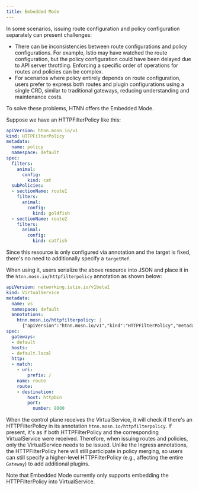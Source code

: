 ```yaml
---
title: Embedded Mode
---
```


In some scenarios, issuing route configuration and policy configuration separately can present challenges:

* There can be inconsistencies between route configurations and policy configurations. For example, Istio may have watched the route configuration, but the policy configuration could have been delayed due to API server throttling. Enforcing a specific order of operations for routes and policies can be complex.
* For scenarios where policy entirely depends on route configuration, users prefer to express both routes and plugin configurations using a single CRD, similar to traditional gateways, reducing understanding and maintenance costs.

To solve these problems, HTNN offers the Embedded Mode.

Suppose we have an HTTPFilterPolicy like this:

```yaml
apiVersion: htnn.mosn.io/v1
kind: HTTPFilterPolicy
metadata:
  name: policy
  namespace: default
spec:
  filters:
    animal:
      config:
        kind: cat
  subPolicies:
  - sectionName: route1
    filters:
      animal:
        config:
          kind: goldfish
  - sectionName: route2
    filters:
      animal:
        config:
          kind: catfish
```

Since this resource is only configured via annotation and the target is fixed, there's no need to additionally specify a `targetRef`.

When using it, users serialize the above resource into JSON and place it in the `htnn.mosn.io/httpfilterpolicy` annotation as shown below:

```yaml
apiVersion: networking.istio.io/v1beta1
kind: VirtualService
metadata:
  name: vs
  namespace: default
  annotations:
    htnn.mosn.io/httpfilterpolicy: |
      {"apiVersion":"htnn.mosn.io/v1","kind":"HTTPFilterPolicy","metadata":{"name":"policy","namespace":"default"},"spec":{"filters":{"animal":{"config":{"kind":"cat"}}},"subPolicies":[{"sectionName":"route1","filters":{"animal":{"config":{"kind":"goldfish"}}}},{"sectionName":"route2","filters":{"animal":{"config":{"kind":"catfish"}}}]}}
spec:
  gateways:
  - default
  hosts:
  - default.local
  http:
  - match:
    - uri:
        prefix: /
    name: route
    route:
    - destination:
        host: httpbin
        port:
          number: 8000
```

When the control plane receives the VirtualService, it will check if there's an HTTPFilterPolicy in its annotation `htnn.mosn.io/httpfilterpolicy`. If present, it's as if both HTTPFilterPolicy and the corresponding VirtualService were received. Therefore, when issuing routes and policies, only the VirtualService needs to be issued. Unlike the Ingress annotations, the HTTPFilterPolicy here will still participate in policy merging, so users can still specify a higher-level HTTPFilterPolicy (e.g., affecting the entire `Gateway`) to add additional plugins.

Note that Embedded Mode currently only supports embedding the HTTPFilterPolicy into VirtualService.
